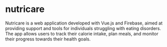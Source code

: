 # nutricare
Nutricare is a web application developed with Vue.js and Firebase, aimed at providing support and tools for individuals struggling with eating disorders. The app allows users to track their calorie intake, plan meals, and monitor their progress towards their health goals.
